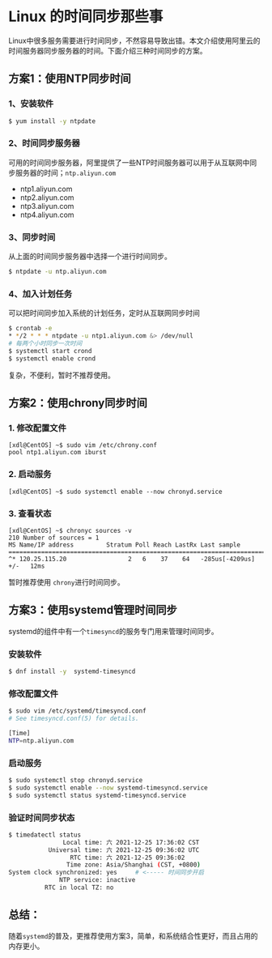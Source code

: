 # Linux 的时间同步那些事

Linux中很多服务需要进行时间同步，不然容易导致出错。本文介绍使用阿里云的时间服务器同步服务器的时间。下面介绍三种时间同步的方案。
<!--more-->

## 方案1：使用NTP同步时间

### 1、安装软件

```sh
$ yum install -y ntpdate
```

### 2、时间同步服务器
可用的时间同步服务器，阿里提供了一些NTP时间服务器可以用于从互联网中同步服务器的时间；`ntp.aliyun.com`

- ntp1.aliyun.com
- ntp2.aliyun.com
- ntp3.aliyun.com
- ntp4.aliyun.com

### 3、同步时间
从上面的时间同步服务器中选择一个进行时间同步。

```sh
$ ntpdate -u ntp.aliyun.com
```

### 4、加入计划任务
可以把时间同步加入系统的计划任务，定时从互联网同步时间

```sh
$ crontab -e
* */2 * * * ntpdate -u ntp1.aliyun.com &> /dev/null
# 每两个小时同步一次时间
$ systemctl start crond
$ systemctl enable crond
```

复杂，不便利，暂时不推荐使用。

## 方案2：使用chrony同步时间

### 1. 修改配置文件

```shell
[xdl@CentOS] ~$ sudo vim /etc/chrony.conf
pool ntp1.aliyun.com iburst
```

### 2. 启动服务

```shell
[xdl@CentOS] ~$ sudo systemctl enable --now chronyd.service
```

### 3. 查看状态

```shell
[xdl@CentOS] ~$ chronyc sources -v
210 Number of sources = 1
MS Name/IP address         Stratum Poll Reach LastRx Last sample
===============================================================================
^* 120.25.115.20                 2   6    37    64   -285us[-4209us] +/-   12ms
```

暂时推荐使用 `chrony`进行时间同步。

## 方案3：使用systemd管理时间同步

systemd的组件中有一个`timesyncd`的服务专门用来管理时间同步。

### 安装软件

```sh
$ dnf install -y  systemd-timesyncd
```

### 修改配置文件

```sh
$ sudo vim /etc/systemd/timesyncd.conf
# See timesyncd.conf(5) for details.

[Time]
NTP=ntp.aliyun.com
```

### 启动服务

```sh
$ sudo systemctl stop chronyd.service
$ sudo systemctl enable --now systemd-timesyncd.service
$ sudo systemctl status systemd-timesyncd.service
```

### 验证时间同步状态

```sh
$ timedatectl status
               Local time: 六 2021-12-25 17:36:02 CST
           Universal time: 六 2021-12-25 09:36:02 UTC
                 RTC time: 六 2021-12-25 09:36:02
                Time zone: Asia/Shanghai (CST, +0800)
System clock synchronized: yes     # <----- 时间同步开启
              NTP service: inactive
          RTC in local TZ: no
```

## 总结：

随着`systemd`的普及，更推荐使用方案3，简单，和系统结合性更好，而且占用的内存更小。

